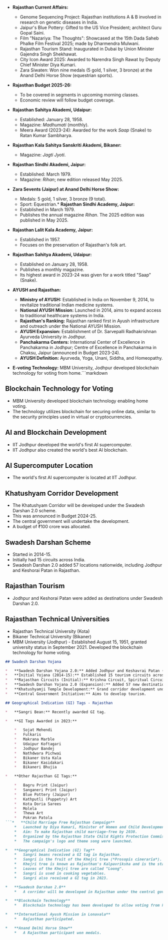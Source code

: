 *   **Rajasthan Current Affairs:**

    *   Genome Sequencing Project: Rajasthan institutions A & B involved in research on genetic diseases in India.
    *   Jaipur's Blue Pottery: Gifted to the US Vice President; architect Guru Gopal Saini.
    *   Film "Nazariya: The Thoughts": Showcased at the 15th Dada Saheb Phalke Film Festival 2025; made by Dharmendra Mulwani.
    *   Rajasthan Tourism Stand: Inaugurated in Dubai by Union Minister Gajendra Singh Shekhawat.
    *   City Icon Award 2025: Awarded to Narendra Singh Rawat by Deputy Chief Minister Diya Kumari.
    *   Zara Siwaten: Won nine medals (5 gold, 1 silver, 3 bronze) at the Anand Delhi Horse Show (equestrian sports).

*   **Rajasthan Budget 2025-26:**

    *   To be covered in segments in upcoming morning classes.
    *   Economic review will follow budget coverage.

*   **Rajasthan Sahitya Akademi, Udaipur:**

    *   Established: January 28, 1958.
    *   Magazine: *Madhumati* (monthly).
    *   Meera Award (2023-24): Awarded for the work *Saap* (Snake) to Ratan Kumar Sambharya.

*   **Rajasthan Kala Sahitya Sanskriti Akademi, Bikaner:**

    *   Magazine: *Jagti Jyoti*.

*   **Rajasthan Sindhi Akademi, Jaipur:**

    *   Established: March 1979.
    *   Magazine: *Rihan*; new edition released May 2025.

*   **Zara Sevents (Jaipur) at Anand Delhi Horse Show:**

    *   Medals: 5 gold, 1 silver, 3 bronze (9 total).
    *   Sport: Equestrian.* **Rajasthan Sindhi Academy, Jaipur:**
    * Established in March 1979.
    * Publishes the annual magazine *Rihan*. The 2025 edition was published in May 2025.

* **Rajasthan Lalit Kala Academy, Jaipur:**
    * Established in 1957.
    * Focuses on the preservation of Rajasthan's folk art.

* **Rajasthan Sahitya Akademi, Udaipur:**
    * Established on January 28, 1958.
    * Publishes a monthly magazine.
    * Its highest award in 2023-24 was given for a work titled "Saap" (Snake).

* **AYUSH and Rajasthan:**
    * **Ministry of AYUSH:** Established in India on November 9, 2014, to revitalize traditional Indian medicine systems.
    * **National AYUSH Mission:** Launched in 2014, aims to expand access to traditional healthcare systems in India.
    * **Rajasthan's Ranking:** Rajasthan ranked first in Ayush infrastructure and outreach under the National AYUSH Mission.
    * **AYUSH Expansion:** Establishment of Dr. Sarvepalli Radhakrishnan Ayurveda University in Jodhpur.
    * **Panchakarma Centers:** International Center of Excellence in Panchakarma in Jodhpur; Centre of Excellence in Panchakarma in Chaksu, Jaipur (announced in Budget 2023-24).
    * **AYUSH Definition:** Ayurveda, Yoga, Unani, Siddha, and Homeopathy.

* **E-voting Technology:** MBM University, Jodhpur developed blockchain technology for voting from home.```markdown
## Blockchain Technology for Voting

*   MBM University developed blockchain technology enabling home voting.
*   The technology utilizes blockchain for securing online data, similar to the security principles used in virtual or cryptocurrencies.

## AI and Blockchain Development

*   IIT Jodhpur developed the world's first AI supercomputer.
*   IIT Jodhpur also created the world's best AI blockchain.

## AI Supercomputer Location

*   The world's first AI supercomputer is located at IIT Jodhpur.

## Khatushyam Corridor Development

*   The Khatushyam Corridor will be developed under the Swadesh Darshan 2.0 scheme.
*   This was announced in Budget 2024-25.
*   The central government will undertake the development.
*   A budget of ₹100 crore was allocated.

## Swadesh Darshan Scheme

*   Started in 2014-15.
*   Initially had 15 circuits across India.
*   Swadesh Darshan 2.0 added 57 locations nationwide, including Jodhpur and Keshorai Patan in Rajasthan.

## Rajasthan Tourism

*   Jodhpur and Keshorai Patan were added as destinations under Swadesh Darshan 2.0.

## Rajasthan Technical Universities

*   Rajasthan Technical University (Kota)
*   Bikaner Technical University (Bikaner)
*   MBM University (Jodhpur) - Established August 15, 1951, granted university status in September 2021. Developed the blockchain technology for home voting.
``````markdown
## Swadesh Darshan Yojana

*   **Swadesh Darshan Yojana 2.0:** Added Jodhpur and Keshavrai Patan (Rajasthan).
*   **Initial Yojana (2014-15):** Established 15 tourism circuits across India.
*   **Rajasthan Circuits (Initial):** Krishna Circuit, Spiritual Circuit, Desert Circuit, Heritage Circuit.
*   **Swadesh Darshan Yojana 2.0 (Expansion):** Added 57 new destinations nationwide.
*   **Khatushyamji Temple Development:** Grand corridor development under Swadesh Darshan 2.0.
*   **Central Government Initiative:** Aims to develop tourism.

## Geographical Indication (GI) Tags - Rajasthan

*   **Sangri Bean:** Recently awarded GI tag.

*   **GI Tags Awarded in 2023:**

    *   Sojat Mehendi
    *   Fulkaris
    *   Makrana Marble
    *   Udaipur Koftagari
    *   Jodhpur Bandej
    *   Nathdwara Pichwai
    *   Bikaner Usta Kala
    *   Bikaner Kasidakari
    *   Bikaneri Bhujia

*   **Other Rajasthan GI Tags:**

    *   Bagru Print (Jaipur)
    *   Sanganeri Print (Jaipur)
    *   Blue Pottery (Jaipur)
    *   Kathputli (Puppetry) Art
    *   Kota Doria Sarees
    *   Molela
    *   Thewa Art
    *   Pokran Patola
```*   **Child Marriage Free Rajasthan Campaign**
    *   Launched by Diya Kumari, Minister of Women and Child Development, in April 2025 in Jaipur.
    *   Aim: To make Rajasthan child marriage-free by 2030.
    *   Organized by the Rajasthan State Child Rights Protection Commission (established February 23, 2010 under the Rajasthan State Child Policy (2008)).
    *   The campaign's logo and theme song were launched.

*   **Geographical Indication (GI) Tag**
    *   Sangri beans received a GI tag in Rajasthan.
    *   Sangri is the fruit of the Khejri tree (*Prosopis cineraria*).
    *   Khejri tree is known as Rajasthan's Kalpavriksha and is the state tree (since 1983).
    *   Leaves of the Khejri tree are called "Loong".
    *   Sangri is used in cooking vegetables.
    *   Sangri also received a GI tag in 2023.

*   **Swadesh Darshan 2.0**
    *   A corridor will be developed in Rajasthan under the central government's Swadesh Darshan 2.0 scheme.

*   **Blockchain Technology**
    *   Blockchain technology has been developed to allow voting from home.

*   **International Ayush Mission in Lonavala**
    *   Rajasthan participated.

*   **Anand Delhi Horse Show**
    *   A Rajasthan participant won medals.